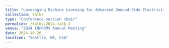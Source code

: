 ```yaml
---
title: "Leveraging Machine Learning for Advanced Demand-Side Electricity Management"
collection: talks
type: "Conference session chair"
permalink: /talks/2024-talk-2
venue: "2024 INFORMS Annual Meeting"
date: 2024-10-20
location: "Seattle, WA, USA"
---
```


